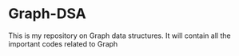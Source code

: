 # Graph-DSA

This is my repository on Graph data structures.
It will contain all the important codes related to Graph
